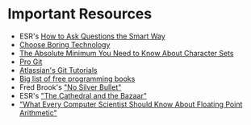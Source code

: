 # Important Resources

* ESR's [How to Ask Questions the Smart Way](http://www.catb.org/~esr/faqs/smart-questions.html)
* [Choose Boring Technology](https://mcfunley.com/choose-boring-technology)
* [The Absolute Minimum You Need to Know About Character Sets](https://www.joelonsoftware.com/2003/10/08/the-absolute-minimum-every-software-developer-absolutely-positively-must-know-about-unicode-and-character-sets-no-excuses/)
* [Pro Git](https://git-scm.com/book/en/v2)
* [Atlassian's Git Tutorials](https://www.atlassian.com/git)
* [Big list of free programming books](https://github.com/EbookFoundation/free-programming-books/blob/master/free-programming-books.md)
* Fred Brook's ["No Silver Bullet"](http://worrydream.com/refs/Brooks-NoSilverBullet.pdf)
* ESR's ["The Cathedral and the Bazaar"](http://www.catb.org/~esr/writings/cathedral-bazaar/)
* ["What Every Computer Scientist Should Know About Floating Point Arithmetic"](https://docs.oracle.com/cd/E19957-01/806-3568/ncg_goldberg.html)